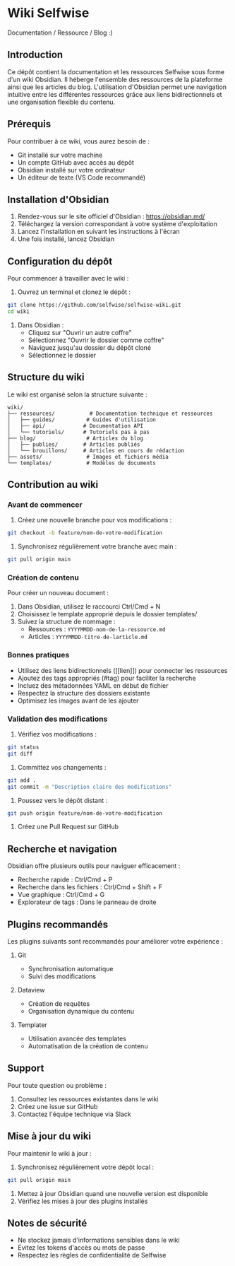 # Wiki Selfwise 
Documentation / Ressource / Blog :)

## Introduction

Ce dépôt contient la documentation et les ressources Selfwise sous forme d'un wiki Obsidian. Il héberge l'ensemble des ressources de la plateforme ainsi que les articles du blog. L'utilisation d'Obsidian permet une navigation intuitive entre les différentes ressources grâce aux liens bidirectionnels et une organisation flexible du contenu.

## Prérequis

Pour contribuer à ce wiki, vous aurez besoin de :
- Git installé sur votre machine
- Un compte GitHub avec accès au dépôt
- Obsidian installé sur votre ordinateur
- Un éditeur de texte (VS Code recommandé)

## Installation d'Obsidian

1. Rendez-vous sur le site officiel d'Obsidian : https://obsidian.md/
2. Téléchargez la version correspondant à votre système d'exploitation
3. Lancez l'installation en suivant les instructions à l'écran
4. Une fois installé, lancez Obsidian

## Configuration du dépôt

Pour commencer à travailler avec le wiki :

1. Ouvrez un terminal et clonez le dépôt :
```bash
git clone https://github.com/selfwise/selfwise-wiki.git
cd wiki
```

1. Dans Obsidian :
   - Cliquez sur "Ouvrir un autre coffre"
   - Sélectionnez "Ouvrir le dossier comme coffre"
   - Naviguez jusqu'au dossier du dépôt cloné
   - Sélectionnez le dossier

## Structure du wiki

Le wiki est organisé selon la structure suivante :

```
wiki/
├── ressources/           # Documentation technique et ressources
│   ├── guides/          # Guides d'utilisation
│   ├── api/            # Documentation API
│   └── tutoriels/      # Tutoriels pas à pas
├── blog/                # Articles du blog
│   ├── publies/        # Articles publiés
│   └── brouillons/     # Articles en cours de rédaction
├── assets/              # Images et fichiers média
└── templates/           # Modèles de documents
```

## Contribution au wiki

### Avant de commencer

1. Créez une nouvelle branche pour vos modifications :
```bash
git checkout -b feature/nom-de-votre-modification
```

1. Synchronisez régulièrement votre branche avec main :
```bash
git pull origin main
```

### Création de contenu

Pour créer un nouveau document :

1. Dans Obsidian, utilisez le raccourci Ctrl/Cmd + N
2. Choisissez le template approprié depuis le dossier templates/
3. Suivez la structure de nommage :
   - Ressources : `YYYYMMDD-nom-de-la-ressource.md`
   - Articles : `YYYYMMDD-titre-de-larticle.md`

### Bonnes pratiques

- Utilisez des liens bidirectionnels ([[lien]]) pour connecter les ressources
- Ajoutez des tags appropriés (#tag) pour faciliter la recherche
- Incluez des métadonnées YAML en début de fichier
- Respectez la structure des dossiers existante
- Optimisez les images avant de les ajouter

### Validation des modifications

1. Vérifiez vos modifications :
```bash
git status
git diff
```

1. Committez vos changements :
```bash
git add .
git commit -m "Description claire des modifications"
```

1. Poussez vers le dépôt distant :
```bash
git push origin feature/nom-de-votre-modification
```

1. Créez une Pull Request sur GitHub

## Recherche et navigation

Obsidian offre plusieurs outils pour naviguer efficacement :

- Recherche rapide : Ctrl/Cmd + P
- Recherche dans les fichiers : Ctrl/Cmd + Shift + F
- Vue graphique : Ctrl/Cmd + G
- Explorateur de tags : Dans le panneau de droite

## Plugins recommandés

Les plugins suivants sont recommandés pour améliorer votre expérience :

1. Git
   - Synchronisation automatique
   - Suivi des modifications

2. Dataview
   - Création de requêtes
   - Organisation dynamique du contenu

3. Templater
   - Utilisation avancée des templates
   - Automatisation de la création de contenu

## Support

Pour toute question ou problème :

1. Consultez les ressources existantes dans le wiki
2. Créez une issue sur GitHub
3. Contactez l'équipe technique via Slack

## Mise à jour du wiki

Pour maintenir le wiki à jour :

1. Synchronisez régulièrement votre dépôt local :
```bash
git pull origin main
```

1. Mettez à jour Obsidian quand une nouvelle version est disponible
2. Vérifiez les mises à jour des plugins installés

## Notes de sécurité

- Ne stockez jamais d'informations sensibles dans le wiki
- Évitez les tokens d'accès ou mots de passe
- Respectez les règles de confidentialité de Selfwise
 
